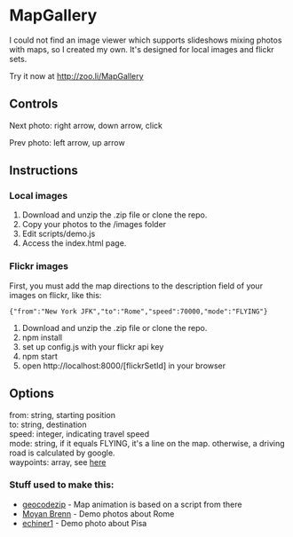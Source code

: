# MapGallery

I could not find an image viewer which supports slideshows mixing photos with maps, so I created my own. It's designed for local images and flickr sets.

Try it now at http://zoo.li/MapGallery

## Controls

Next photo: right arrow, down arrow, click

Prev photo: left arrow, up arrow

## Instructions

### Local images

1. Download and unzip the .zip file or clone the repo.
2. Copy your photos to the /images folder
3. Edit scripts/demo.js
4. Access the index.html page.

### Flickr images

First, you must add the map directions to the description field of your images on flickr, like this:

```
{"from":"New York JFK","to":"Rome","speed":70000,"mode":"FLYING"}
```


1. Download and unzip the .zip file or clone the repo.
2. npm install
3. set up config.js with your flickr api key
4. npm start
5. open http://localhost:8000/[flickrSetId] in your browser

## Options

from: string, starting position  
to: string, destination  
speed: integer, indicating travel speed  
mode: string, if it equals FLYING, it's a line on the map. otherwise, a driving road is calculated by google.  
waypoints: array, see [here](https://developers.google.com/maps/documentation/javascript/examples/directions-waypoints)


### Stuff used to make this:

 * [geocodezip](http://www.geocodezip.com/) - Map animation is based on a script from there
 * [Moyan Brenn](https://www.flickr.com/photos/aigle_dore/) - Demo photos about Rome
 * [echiner1](https://www.flickr.com/photos/decadence/) - Demo photo about Pisa

